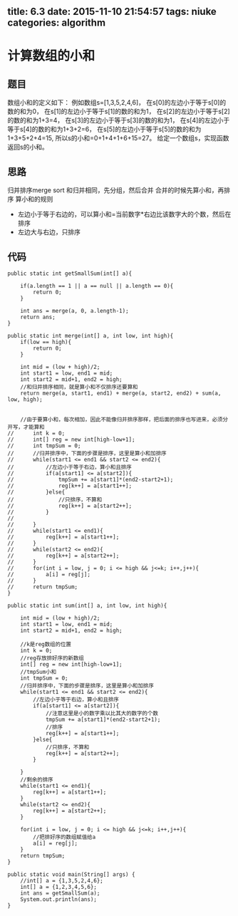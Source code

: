 title: 6.3
date: 2015-11-10 21:54:57
tags: niuke
categories: algorithm
---
# 计算数组的小和

## 题目

数组小和的定义如下：
例如数组s=[1,3,5,2,4,6]，
在s[0]的左边小于等于s[0]的数的和为0，
在s[1]的左边小于等于s[1]的数的和为1，
在s[2]的左边小于等于s[2]的数的和为1+3=4，
在s[3]的左边小于等于s[3]的数的和为1，
在s[4]的左边小于等于s[4]的数的和为1+3+2=6，
在s[5]的左边小于等于s[5]的数的和为1+3+5+2+4=15,
所以s的小和=0+1+4+1+6+15=27。
给定一个数组s，实现函数返回s的小和。
<!--more-->
## 思路
归并排序merge sort
和归并相同，先分组，然后合并
合并的时候先算小和，再排序
算小和的规则

- 左边小于等于右边的，可以算小和=当前数字*右边比该数字大的个数，然后在排序
- 左边大与右边，只排序

## 代码
```
public static int getSmallSum(int[] a){
	
	if(a.length == 1 || a == null || a.length == 0){
		return 0;
	} 
	
	int ans = merge(a, 0, a.length-1);
	return ans;
}

public static int merge(int[] a, int low, int high){
	if(low == high){
		return 0;
	}
	
	int mid = (low + high)/2;
	int start1 = low, end1 = mid;
	int start2 = mid+1, end2 = high;
	//和归并排序相同，就是算小和不仅排序还要算和
	return merge(a, start1, end1) + merge(a, start2, end2) + sum(a, low, high);
	
	
	//由于要算小和，每次相加，因此不能像归并排序那样，把后面的排序也写进来，必须分开写，才能算和
//		int k = 0;
//		int[] reg = new int[high-low+1];
//		int tmpSum = 0;
//		//归并排序中，下面的步骤是排序，这里是算小和加排序
//		while(start1 <= end1 && start2 <= end2){
//			//左边小于等于右边，算小和且排序
//			if(a[start1] <= a[start2]){
//				tmpSum += a[start1]*(end2-start2+1);
//				reg[k++] = a[start1++];
//			}else{
//				//只排序，不算和
//				reg[k++] = a[start2++];
//			}
//			
//		}
//		while(start1 <= end1){
//			reg[k++] = a[start1++];
//		}
//		while(start2 <= end2){
//			reg[k++] = a[start2++];
//		}
//		for(int i = low, j = 0; i <= high && j<=k; i++,j++){
//			a[i] = reg[j];
//		}
//		return tmpSum;
}

public static int sum(int[] a, int low, int high){
	
	int mid = (low + high)/2;
	int start1 = low, end1 = mid;
	int start2 = mid+1, end2 = high;
	
	//k是reg数组的位置
	int k = 0;
	//reg存放排好序的新数组
	int[] reg = new int[high-low+1];
	//tmpSum小和
	int tmpSum = 0;
	//归并排序中，下面的步骤是排序，这里是算小和加排序
	while(start1 <= end1 && start2 <= end2){
		//左边小于等于右边，算小和且排序
		if(a[start1] <= a[start2]){
			//注意这里是小的数字乘以比其大的数字的个数
			tmpSum += a[start1]*(end2-start2+1);
			//排序
			reg[k++] = a[start1++];
		}else{
			//只排序，不算和
			reg[k++] = a[start2++];
		}
		
	}
	//剩余的排序
	while(start1 <= end1){
		reg[k++] = a[start1++];
	}
	while(start2 <= end2){
		reg[k++] = a[start2++];
	}
	
	for(int i = low, j = 0; i <= high && j<=k; i++,j++){
		//把排好序的数组赋值给a
		a[i] = reg[j];
	}
	return tmpSum;
}

public static void main(String[] args) {
	//int[] a = {1,3,5,2,4,6};
	int[] a = {1,2,3,4,5,6};
	int ans = getSmallSum(a);
	System.out.println(ans);
}
```